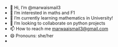 - 👋 Hi, I’m @marwaismail3
- 👀 I’m interested in maths and F1
- 🌱 I’m currently learning mathematics in University!
- 💞️ I’m looking to collaborate on python projects
- 📫 How to reach me marwaaismail3@gmail.com
- 😄 Pronouns: she/her
- 

<!---
marwaismail3/marwaismail3 is a ✨ special ✨ repository because its `README.md` (this file) appears on your GitHub profile.
You can click the Preview link to take a look at your changes.
--->
